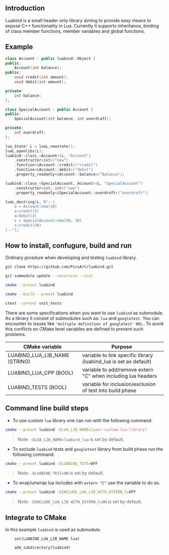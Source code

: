 ## Introduction
Luabind is a small header only library aiming to provide easy means to expose C++ functionality in Lua.
Currently it supports inheritance, binding of class member functions, member variables and global functions.

## Example
```cpp
class Account : public luabind::Object {
public:
    Account(int balance);
public:
    void credit(int amount);
    void debit(int amount);

private:
    int balance;
};

class SpecialAccount : public Account {
public:
    SpecialAccount(int balance, int overdraft);

private:
    int overdraft;
};
```

```cpp
lua_State* L = luaL_newstate();
luaL_openlibs(L);
luabind::class_<Account>(L, "Account")
    .constructor<int>("new")
    .function<&Account::credit>("credit")
    .function<&Account::debit>("debit")
    .property_readonly<&Account::balance>("balance");

luabind::class_<SpecialAccount, Account>(L, "SpecialAccount")
    .constructor<int, int>("new")
    .property_readonly<&SpecialAccount::overdraft>("overdraft");

luaL_dostring(L, R"--(
    a = Account:new(10)
    a:credit(3)
    a:debit(2)
    s = SpecialAccount:new(50, 10)
    s:credit(20)
)--");
```
## How to install, confugure, build and run

Ordinary prcedure when developing and testing `luabind` library.

```sh
git clone https://github.com/PicsArt/luabind.git

git submodule update --recursive --init

cmake --preset luabind

cmake --build --preset luabind

ctest --preset unit_tests
```

There are some specifications when you want to use `luabind` as submodule. As a library it consist of submodules such as: `lua` and `googletest`. You can encounter to issues like `'multiple definition of googletest'` etc.. To avoid this conflicts on CMake level variables are defined to prevent such problems. 

| CMake variable | Purpose |
| ------ | ------ |
| LUABIND_LUA_LIB_NAME (STRING) | variable to link specific library (luabind_lua is set as default) |
| LUABIND_LUA_CPP (BOOL) | variable to add/remove extern "C" when including lua headers |
| LUABIND_TESTS (BOOL) | variable for inclusion/exclusion of test into build phase |


## Command line build steps

- To use custom `lua` library one can run with the following command.
```sh
cmake --preset luabind -DLUA_LIB_NAME=[your-custom-lua-library]
```
> Note: `-DLUA_LIB_NAME=luabind_lua` is set by default.

- To exclude `luabind` tests and `googletest` library from build phase run the following command.
```sh
cmake --preset luabind -DLUABIND_TEST=OFF
```
> Note: `-DLUABIND_TEST=ON` is set by default.

- To wrap/unwrap lua includes with `extern "C"` use the variable to do so.
```sh
cmake --preset luabind -DINCLUDE_LUA_LIB_WITH_EXTERN_C=OFF
```
> Note: `-DINCLUDE_LUA_LIB_WITH_EXTERN_C=ON` is set by default.

## Integrate to CMake

In this example `luabind` is used as submodule.
```
    set(LUABIND_LUA_LIB_NAME lua)

    add_subdirectory(luabind)
```


